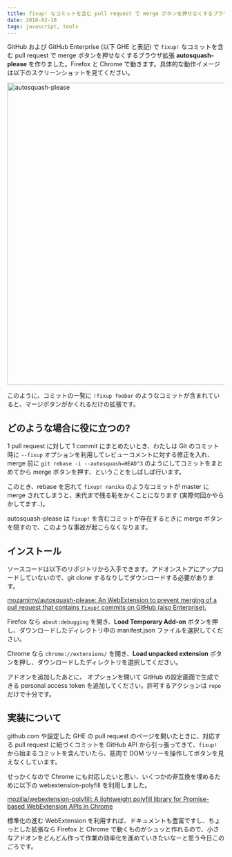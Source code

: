 ```yaml
---
title: fixup! なコミットを含む pull request で merge ボタンを押せなくするブラウザ拡張を作った
date: 2018-02-18
tags: javascript, tools
---
```


GitHub および GitHub Enterprise (以下 GHE と表記) で `fixup!` なコミットを含む pull request で merge ボタンを押せなくするブラウザ拡張 **autosquash-please** を作りました。Firefox と Chrome で動きます。具体的な動作イメージは以下のスクリーンショットを見てください。

<img alt='autosquash-please' src='/2018/02/18/autosquash_please/autosquash-please.png' style="width: 700px;">

このように、コミットの一覧に `!fixup foobar` のようなコミットが含まれていると、マージボタンがかくれるだけの拡張です。

## どのような場合に役に立つの?

1 pull request に対して 1 commit にまとめたいとき、わたしは Git のコミット時に `--fixup` オプションを利用してレビューコメントに対する修正を入れ、merge 前に `git rebase -i --autosquash=HEAD^3` のようにしてコミットをまとめてから merge ボタンを押す、ということをしばしば行います。

このとき、rebase を忘れて `fixup! nanika` のようなコミットが master に merge されてしまうと、末代まで残る恥をかくことになります (実際何回かやらかしてます..)。

autosquash-please は `fixup!` を含むコミットが存在するときに merge ボタンを隠すので、このような事故が起こらなくなります。

## インストール

ソースコードは以下のリポジトリから入手できます。アドオンストアにアップロードしていないので、git clone するなりしてダウンロードする必要があります。

[mozamimy/autosquash-please: An WebExtension to prevent merging of a pull request that contains `fixup!` commits on GitHub (also Enterprise).](https://github.com/mozamimy/autosquash-please)

Firefox なら `about:debugging` を開き、**Load Temporary Add-on** ボタンを押し、ダウンロードしたディレクトリ中の manifest.json ファイルを選択してください。

Chrome なら `chrome://extensions/` を開き、**Load unpacked extension** ボタンを押し、ダウンロードしたディレクトリを選択してください。

アドオンを追加したあとに、 オプションを開いて GitHub の設定画面で生成できる personal access token を追加してください。許可するアクションは `repo` だけで十分です。

## 実装について

github.com や設定した GHE の pull request のページを開いたときに、対応する pull request に紐づくコミットを GitHub API から引っ張ってきて、`fixup!` から始まるコミットを含んでいたら、筋肉で DOM ツリーを操作してボタンを見えなくしています。

せっかくなので Chrome にも対応したいと思い、いくつかの非互換を埋めるために以下の webextension-polyfill を利用しました。

[mozilla/webextension-polyfill: A lightweight polyfill library for Promise-based WebExtension APIs in Chrome](https://github.com/mozilla/webextension-polyfill)

標準化の進む WebExtension を利用すれば、ドキュメントも豊富ですし、ちょっとした拡張なら Firefox と Chrome で動くものがシュッと作れるので、小さなアドオンをどんどん作って作業の効率化を進めていきたいなーと思う今日このごろです。
